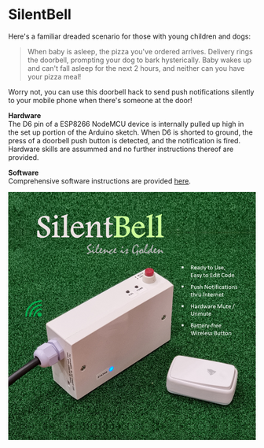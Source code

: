 # SilentBell
Here's a familiar dreaded scenario for those with young children and dogs:
> When baby is asleep, the pizza you've ordered arrives. Delivery rings the doorbell, prompting your dog to bark hysterically. Baby wakes up and can't fall asleep for the next 2 hours, and neither can you have your pizza meal!

Worry not, you can use this doorbell hack to send push notifications silently to your mobile phone when there's someone at the door!

**Hardware**  
The D6 pin of a ESP8266 NodeMCU device is internally pulled up high in the set up portion of the Arduino sketch. When D6 is shorted to ground, the press of a doorbell push button is detected, and the notification is fired. Hardware skills are assummed and no further instructions thereof are provided.

**Software**  
Comprehensive software instructions are provided [here](https://github.com/Make-Stuff4U/SilentBell/blob/main/Instructions.pdf).

![This is an image.](https://github.com/Make-Stuff4U/SilentBell/blob/main/SilentBell.PNG)
